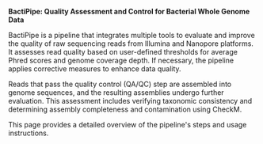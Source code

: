 **BactiPipe: Quality Assessment and Control for Bacterial Whole Genome Data**

BactiPipe is a pipeline that integrates multiple tools to evaluate and improve the quality of raw sequencing reads from Illumina and Nanopore platforms. It assesses read quality based on user-defined thresholds for average Phred scores and genome coverage depth. If necessary, the pipeline applies corrective measures to enhance data quality.

Reads that pass the quality control (QA/QC) step are assembled into genome sequences, and the resulting assemblies undergo further evaluation. This assessment includes verifying taxonomic consistency and determining assembly completeness and contamination using CheckM.

This page provides a detailed overview of the pipeline's steps and usage instructions.
